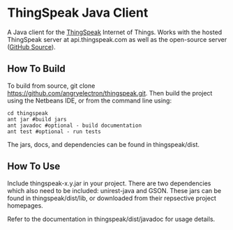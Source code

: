 ThingSpeak Java Client 
===
A Java client for the [ThingSpeak](http://thingspeak.com) Internet of Things.
Works with the hosted ThingSpeak server at api.thingspeak.com as well as the
open-source server ([GitHub Source](https://github.com/iobridge/thingspeak)). 

How To Build
---
To build from source, git clone https://github.com/angryelectron/thingspeak.git.
Then build the project using the Netbeans IDE, or from the command line using:

```
cd thingspeak
ant jar #build jars 
ant javadoc #optional - build documentation 
ant test #optional - run tests 
```

The jars, docs, and dependencies can be found in thingspeak/dist.

How To Use
---
Include thingspeak-x.y.jar in your project.  There are two dependencies which
also need to be included: unirest-java and GSON.  These jars can be found in
thingspeak/dist/lib, or downloaded from their repsective project homepages.

Refer to the documentation in thingspeak/dist/javadoc for usage details.
